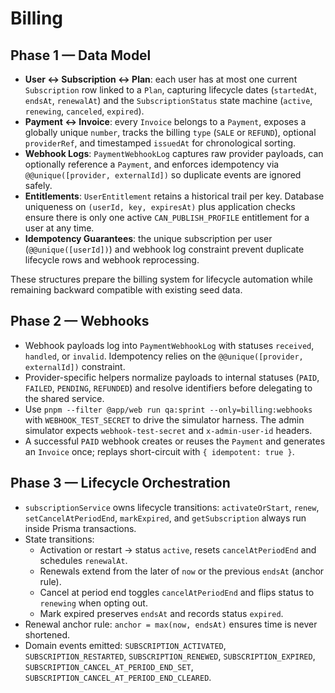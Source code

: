# Billing

## Phase 1 — Data Model
- **User ↔ Subscription ↔ Plan**: each user has at most one current `Subscription` row linked to a `Plan`, capturing lifecycle dates (`startedAt`, `endsAt`, `renewalAt`) and the `SubscriptionStatus` state machine (`active`, `renewing`, `canceled`, `expired`).
- **Payment ↔ Invoice**: every `Invoice` belongs to a `Payment`, exposes a globally unique `number`, tracks the billing `type` (`SALE` or `REFUND`), optional `providerRef`, and timestamped `issuedAt` for chronological sorting.
- **Webhook Logs**: `PaymentWebhookLog` captures raw provider payloads, can optionally reference a `Payment`, and enforces idempotency via `@@unique([provider, externalId])` so duplicate events are ignored safely.
- **Entitlements**: `UserEntitlement` retains a historical trail per key. Database uniqueness on `(userId, key, expiresAt)` plus application checks ensure there is only one active `CAN_PUBLISH_PROFILE` entitlement for a user at any time.
- **Idempotency Guarantees**: the unique subscription per user (`@@unique([userId])`) and webhook log constraint prevent duplicate lifecycle rows and webhook reprocessing.

These structures prepare the billing system for lifecycle automation while remaining backward compatible with existing seed data.

## Phase 2 — Webhooks
- Webhook payloads log into `PaymentWebhookLog` with statuses `received`, `handled`, or `invalid`. Idempotency relies on the `@@unique([provider, externalId])` constraint.
- Provider-specific helpers normalize payloads to internal statuses (`PAID`, `FAILED`, `PENDING`, `REFUNDED`) and resolve identifiers before delegating to the shared service.
- Use `pnpm --filter @app/web run qa:sprint --only=billing:webhooks` with `WEBHOOK_TEST_SECRET` to drive the simulator harness. The admin simulator expects `webhook-test-secret` and `x-admin-user-id` headers.
- A successful `PAID` webhook creates or reuses the `Payment` and generates an `Invoice` once; replays short-circuit with `{ idempotent: true }`.

## Phase 3 — Lifecycle Orchestration
- `subscriptionService` owns lifecycle transitions: `activateOrStart`, `renew`, `setCancelAtPeriodEnd`, `markExpired`, and `getSubscription` always run inside Prisma transactions.
- State transitions:
  - Activation or restart → status `active`, resets `cancelAtPeriodEnd` and schedules `renewalAt`.
  - Renewals extend from the later of `now` or the previous `endsAt` (anchor rule).
  - Cancel at period end toggles `cancelAtPeriodEnd` and flips status to `renewing` when opting out.
  - Mark expired preserves `endsAt` and records status `expired`.
- Renewal anchor rule: `anchor = max(now, endsAt)` ensures time is never shortened.
- Domain events emitted: `SUBSCRIPTION_ACTIVATED`, `SUBSCRIPTION_RESTARTED`, `SUBSCRIPTION_RENEWED`, `SUBSCRIPTION_EXPIRED`, `SUBSCRIPTION_CANCEL_AT_PERIOD_END_SET`, `SUBSCRIPTION_CANCEL_AT_PERIOD_END_CLEARED`.
